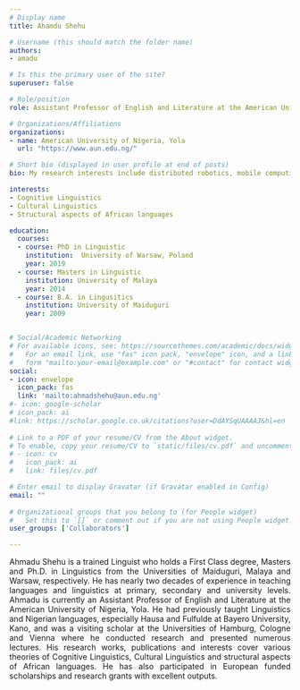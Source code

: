 ```yaml
---
# Display name
title: Ahamdu Shehu

# Username (this should match the folder name)
authors:
- amadu

# Is this the primary user of the site?
superuser: false

# Role/position
role: Assistant Professor of English and Literature at the American University of Nigeria, Yola 

# Organizations/Affiliations
organizations:
- name: American University of Nigeria, Yola 
  url: "https://www.aun.edu.ng/"

# Short bio (displayed in user profile at end of posts)
bio: My research interests include distributed robotics, mobile computing and programmable matter.

interests:
- Cognitive Linguistics
- Cultural Linguistics 
- Structural aspects of African languages

education:
  courses:
  - course: PhD in Linguistic
    institution:  University of Warsaw, Poland
    year: 2019
  - course: Masters in Linguistic
    institution: University of Malaya
    year: 2014
  - course: B.A. in Lingusitics
    institution: University of Maiduguri
    year: 2009


# Social/Academic Networking
# For available icons, see: https://sourcethemes.com/academic/docs/widgets/#icons
#   For an email link, use "fas" icon pack, "envelope" icon, and a link in the
#   form "mailto:your-email@example.com" or "#contact" for contact widget.
social:
- icon: envelope
  icon_pack: fas
  link: 'mailto:ahmadshehu@aun.edu.ng'  
#- icon: google-scholar
# icon_pack: ai
#link: https://scholar.google.co.uk/citations?user=DdAYSqUAAAAJ&hl=en
  
# Link to a PDF of your resume/CV from the About widget.
# To enable, copy your resume/CV to `static/files/cv.pdf` and uncomment the lines below.  
# - icon: cv
#   icon_pack: ai
#   link: files/cv.pdf

# Enter email to display Gravatar (if Gravatar enabled in Config)
email: ""
  
# Organizational groups that you belong to (for People widget)
#   Set this to `[]` or comment out if you are not using People widget.  
user_groups: ['Collaborators']

---
```


Ahmadu Shehu is a trained Linguist who holds a First Class degree, Masters and Ph.D. in Linguistics from the Universities of Maiduguri, Malaya and Warsaw, respectively. He has nearly two decades of experience in teaching languages and linguistics at primary, secondary and university levels. Ahmadu is currently an Assistant Professor of English and Literature at the American University of Nigeria, Yola. He had previously taught Linguistics and Nigerian languages, especially Hausa and Fulfulde at Bayero University, Kano, and was a visiting scholar at the Universities of Hamburg, Cologne and Vienna where he conducted research and presented numerous lectures. His research works, publications and interests cover various theories of Cognitive Linguistics, Cultural Linguistics and structural aspects of African languages. He has also participated in European funded scholarships and research grants with excellent outputs.     


<style>
body {
text-align: justify}
</style>

